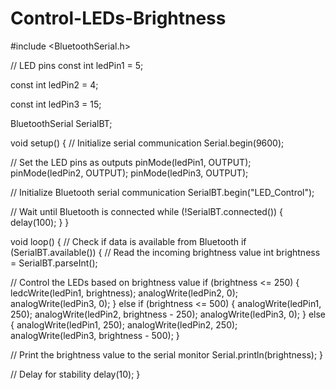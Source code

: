 # Control-LEDs-Brightness
#include <BluetoothSerial.h>

// LED pins
const int ledPin1 = 5;

const int ledPin2 = 4;

const int ledPin3 = 15;

BluetoothSerial SerialBT;

void setup() {
  // Initialize serial communication
  Serial.begin(9600);

  // Set the LED pins as outputs
  pinMode(ledPin1, OUTPUT);
  pinMode(ledPin2, OUTPUT);
  pinMode(ledPin3, OUTPUT);

  // Initialize Bluetooth serial communication
  SerialBT.begin("LED_Control");

  // Wait until Bluetooth is connected
  while (!SerialBT.connected()) {
    delay(100);
  }
}

void loop() {
  // Check if data is available from Bluetooth
  if (SerialBT.available()) {
    // Read the incoming brightness value
    int brightness = SerialBT.parseInt();

  // Control the LEDs based on brightness value
    if (brightness <= 250) {
      ledcWrite(ledPin1, brightness);
      analogWrite(ledPin2, 0);
      analogWrite(ledPin3, 0);
    } else if (brightness <= 500) {
      analogWrite(ledPin1, 250);
      analogWrite(ledPin2, brightness - 250);
      analogWrite(ledPin3, 0);
    } else {
      analogWrite(ledPin1, 250);
      analogWrite(ledPin2, 250);
      analogWrite(ledPin3, brightness - 500);
    }

  // Print the brightness value to the serial monitor
    Serial.println(brightness);
  }

  // Delay for stability
  delay(10);
}
